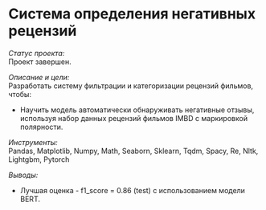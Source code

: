 # Система определения негативных рецензий

*Статус проекта:*  
Проект завершен.

*Описание и цели:*  
Разработать систему фильтрации и категоризации рецензий фильмов, чтобы:  
- Научить модель автоматически обнаруживать негативные отзывы, используя набор данных рецензий фильмов IMBD с маркировкой полярности.

*Инструменты:*  
Pandas, Matplotlib, Numpy, Math, Seaborn, Sklearn, Tqdm, Spacy, Re, Nltk, Lightgbm, Pytorch

*Выводы:*  
- Лучшая оценка - f1_score = 0.86 (test) с использованием модели BERT.
